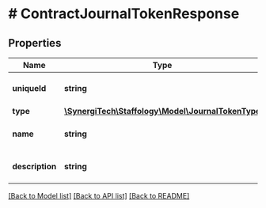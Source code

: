 # # ContractJournalTokenResponse

## Properties

Name | Type | Description | Notes
------------ | ------------- | ------------- | -------------
**uniqueId** | **string** | Journal Token identifier | [optional]
**type** | [**\SynergiTech\Staffology\Model\JournalTokenType**](JournalTokenType.md) |  | [optional]
**name** | **string** | Name of Journal Tokens | [optional]
**description** | **string** | Description of Journal Tokens | [optional]

[[Back to Model list]](../../README.md#models) [[Back to API list]](../../README.md#endpoints) [[Back to README]](../../README.md)
